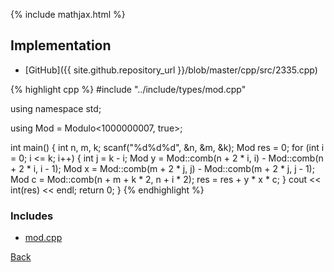 {% include mathjax.html %}



## Implementation

- [GitHub]({{ site.github.repository_url }}/blob/master/cpp/src/2335.cpp)

{% highlight cpp %}
#include "../include/types/mod.cpp"

using namespace std;

using Mod = Modulo<1000000007, true>;

int main() {
  int n, m, k;
  scanf("%d%d%d", &n, &m, &k);
  Mod res = 0;
  for (int i = 0; i <= k; i++) {
    int j = k - i;
    Mod y = Mod::comb(n + 2 * i, i) - Mod::comb(n + 2 * i, i - 1);
    Mod x = Mod::comb(m + 2 * j, j) - Mod::comb(m + 2 * j, j - 1);
    Mod c = Mod::comb(n + m + k * 2, n + i * 2);
    res = res + y * x * c;
  }
  cout << int(res) << endl;
  return 0;
}
{% endhighlight %}

### Includes

- [mod.cpp](../include/types/mod)

[Back](..)
